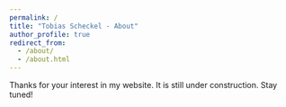 ```yaml
---
permalink: /
title: "Tobias Scheckel - About"
author_profile: true
redirect_from: 
  - /about/
  - /about.html
---
```


Thanks for your interest in my website. It is still under construction. Stay tuned!
